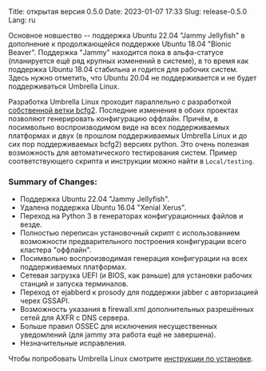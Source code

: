 Title: открытая версия 0.5.0
Date: 2023-01-07 17:33
Slug: release-0.5.0
Lang: ru

Основное новшество -- поддержка Ubuntu 22.04 "Jammy Jellyfish" в
дополнение к продолжающейся поддержке Ubuntu 18.04 "Bionic Beaver".
Поддержка "Jammy" находится пока в альфа-статусе
(планируется ещё ряд крупных изменений в системе), в то время как
поддержка Ubuntu 18.04 стабильна и годится для рабочих систем. Здесь
нужно отметить, что Ubuntu 20.04 не поддерживается и не будет
поддерживаться Umbrella Linux.

Разработка Umbrella Linux проходит параллельно с разработкой
[собственной ветки bcfg2](https://github.com/metlov/bcfg2). Последние
изменения в обоих проектах позволяют генерировать конфигурацию
оффлайн. Причём, в посимвольно воспроизводимом виде на всех поддерживаемых
платформах и двух (в прошлом поддерживаемых Umbrella Linux и до сих пор
поддерживаемых bcfg2) версиях python. Это очень полезная возможность для
автоматического тестирования систем. Пример соответствующего скрипта и
инструкции можно найти в `Local/testing`.

### Summary of Changes:

* Поддержка Ubuntu 22.04 "Jammy Jellyfish".
* Удалена поддержка Ubuntu 16.04 "Xenial Xerus".
* Переход на Python 3 в генераторах конфигурационных файлов и везде.
* Полностью переписан установочный скрипт с использованием возможности предварительного построения конфигурации всего кластера "оффлайн".
* Посимвольно воспроизводимая генерация конфигурации на всех поддерживаемых платформах.
* Сетевая загрузка UEFI (и BIOS, как раньше) для установки рабочих станций и запуска терминалов.
* Переход от ejabberd к prosody для поддержки jabber с авторизацией черех GSSAPI.
* Возможность указания в firewall.xml дополнительных разрешённых сетей для AXFR с DNS сервера.
* Больше правил OSSEC для исключения несущественных уведомлений (для jammy эта работа ещё не завершена).
* Незначительные исправления.

Чтобы попробовать Umbrella Linux смотрите
[инструкции по установке](installation/).
